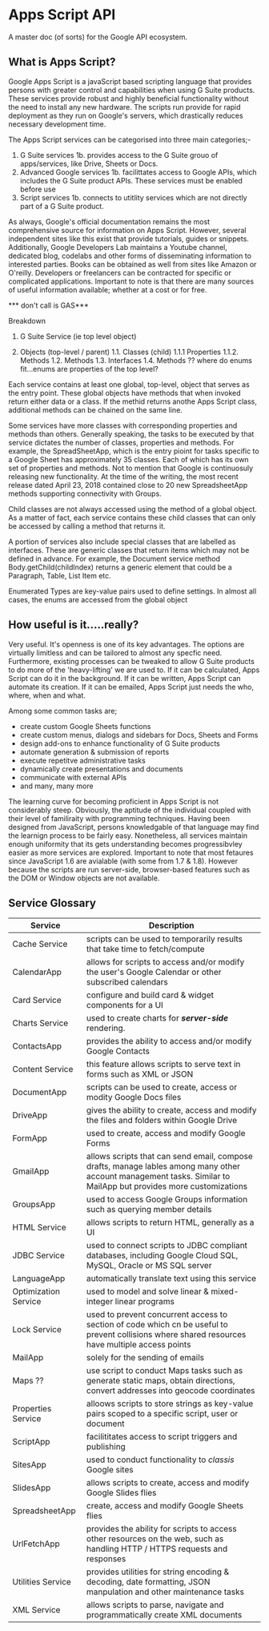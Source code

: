 # Apps Script API

A master doc (of sorts) for the Google API ecosystem. 

## What is Apps Script? 

Google Apps Script is a javaScript based scripting language that provides persons with greater control and capabilities when using G Suite products. These services provide robust and highly beneficial functionality without the need to install any new hardware. The scripts run provide for rapid deployment as they run on Google's servers, which drastically reduces necessary development time.

The Apps Script services can be categorised into three main categories;-

1. G Suite services
    1b. provides access to the G Suite grouo of apps/services, like Drive, Sheets or Docs. 
1. Advanced Google services
    1b. facilittates access to Google APIs, which includes the G Suite product APIs. These services must be enabled before use
1. Script services
    1b. connects to utitlity services which are not directly part of a G Suite product. 

As always, Google's official documentation remains the most comprehensive source for information on Apps Script. However, several independent sites like this exist that provide tutorials, guides or snippets. Additionally, Google Developers Lab maintains a Youtube channel, dedicated blog, codelabs and other forms of disseminating information to interested parties. Books can be obtained as well from sites like Amazon or O'reilly. Developers or freelancers can be contracted for specific or complicated applications. Important to note is that there are many sources of useful information available; whether at a cost or for free. 

*** don't call is GAS***

Breakdown
1. G Suite Service (ie top level object)


1. Objects (top-level / parent)
    1.1. Classes  (child)
        1.1.1 Properties
        1.1.2. Methods
    1.2. Methods
    1.3. Interfaces
    1.4. Methods
?? where do enums fit...enums are properties of the top level?



Each service contains at least one global, top-level, object that serves as the entry point. These global objects have methods that when invoked return either data or a class. If the methid returns anothe Apps Script class, additional methods can be chained on the same line. 

Some services have more classes with corresponding properties and methods than others. Generally speaking, the tasks to be executed by that service dictates the number of classes, properties and methods. For example, the SpreadSheetApp, which is the entry pioint for tasks specific to a Google Sheet has approximately 35 classes. Each of which has its own set of properties and methods. Not to mention that Google is continuosuly releasing new functionality. At the time of the writing, the most recent release dated April 23, 2018 contained close to 20 new SpreadsheetApp methods supporting connectivity with Groups.

Child classes are not always accessed using the method of a global object.  As a matter of fact, each service contains these child classes that can only be accessed by calling a method that returns it. 

A portion of services also include special classes that are labelled as interfaces. These are generic classes that return items which may not be defined in advance. For example, the Document service method Body.getChild(childIndex) returns a generic element that could be a Paragraph, Table, List Item etc. 

Enumerated Types are key-value pairs used to define settings. In almost all cases, the enums are accessed from the global object

## How useful is it.....really?

Very useful. It's openness is one of its key advantages. The options are virtually limitless and can be tailored to almost any specfic need. Furthermore, existing processes can be tweaked to allow G Suite products to do more of the 'heavy-lifting' we are used to. If it can be calculated, Apps Script can do it in the background. If it can be written, Apps Script can automate its creation. If it can be emailed, Apps Script just needs the who, where, when and what. 

Among some common tasks are;
* create custom Google Sheets functions
* create custom menus, dialogs and sidebars for Docs, Sheets and Forms
* design add-ons to enhance functionality of G Suite products
* automate generation & submission of reports
* execute repetitve administrative tasks
* dynamically create presentations and documents
* communicate with external APIs
* and many, many more

The learning curve for becoming proficient in Apps Script is not considerably steep. Obviously, the aptitude of the individual coupled with their level of familiraity with programming techniques. Having been designed from JavaScript, persons knowledgable of that language may find the learnign process to be fairly easy. Nonetheless, all services maintain enough uniformity that its gets understanding becomes progressibvley easier as more services are explored. Important to note that most fetaures since JavaScript 1.6 are avialable (with some from 1.7 & 1.8). However because the scripts are run server-side, browser-based features such as the DOM or Window objects are not available. 

## Service Glossary

| Service | Description |
|---|---|
| Cache Service | scripts can be used to temporarily results that take time to fetch/compute |
| CalendarApp | allows for scripts to access and/or modify the user's Google Calendar or other subscribed calendars |
| Card Service | configure and build card & widget components for a UI |
| Charts Service | used to create charts for ***server-side*** rendering.  |
| ContactsApp | provides the ability to access and/or modify Google Contacts |
| Content Service | this feature allows scripts to serve text in forms such as XML or JSON |
| DocumentApp | scripts can be used to create, access or modity Google Docs files |
| DriveApp | gives the ability to create, access and modify the files and folders within Google Drive |
| FormApp | used to create, access and modify Google Forms |
| GmailApp | allows scripts that can send email, compose drafts, manage lables among many other account management tasks. Similar to MailApp but provides more customizations |
| GroupsApp | used to access Google Groups information such as querying member details |
| HTML Service | allows scripts to return HTML, generally as a UI |
| JDBC Service | used to connect scripts to JDBC compliant databases, including Google Cloud SQL, MySQL, Oracle or MS SQL server |
| LanguageApp | automatically translate text using this service |
| Optimization Service | used to model and solve linear & mixed-integer linear programs |
| Lock Service | used to prevent concurrent access to section of code which cn be useful to prevent collisions where shared resources have multiple access points |
| MailApp |solely for the sending of emails |
| Maps ??| use script to conduct Maps tasks such as generate static maps, obtain directions, convert addresses into geocode coordinates |
| Properties Service | alloows scripts to store strings as key-value pairs scoped to a specific script, user or document |
| ScriptApp | facilititates access to script triggers and publishing |
| SitesApp | used to conduct functionality to *classis* Google sites |
| SlidesApp | allows scripts to create, access and modify Google Slides flies |
| SpreadsheetApp | create, access and modify Google Sheets flies |
| UrlFetchApp | provides the ability for scripts to access other resources on the web, such as handling HTTP / HTTPS requests and responses |
| Utilities Service | provides utilities for string encoding & decoding, date formatting, JSON manpulation and other maintenance tasks |
| XML Service | allows scripts to parse, navigate and programmatically create XML documents |
